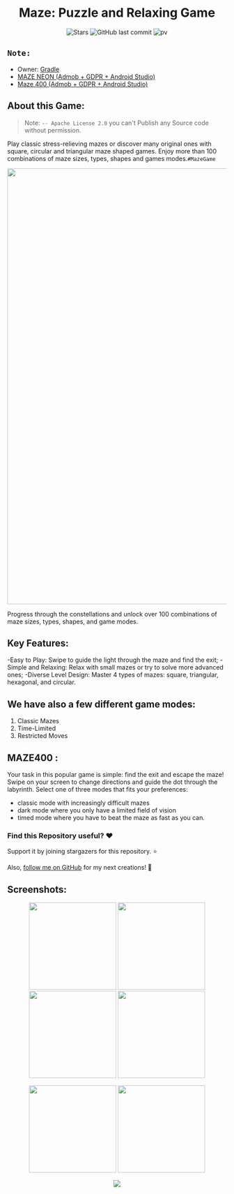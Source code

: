 <h1 align="center">Maze: Puzzle and Relaxing Game</h1>
  
<div align="center">

![Stars](https://img.shields.io/github/stars/AndroidWithRossyn/Android-Maze)
![GitHub last commit](https://img.shields.io/github/last-commit/AndroidWithRossyn/Android-Maze)
![pv](https://pageview.vercel.app/?github_user=Android-Maze)
</div>

## `Note:`
- Owner: [Gradle](https://codecanyon.net/user/gradle)
- [MAZE NEON (Admob + GDPR + Android Studio)](https://codecanyon.net/item/maze-neon-admob-gdpr-android-studio/52737954)
- [Maze 400 (Admob + GDPR + Android Studio)](https://codecanyon.net/item/maze-400-admob-gdpr-android-studio/24472911)
 

## About this Game:
 
>  Note: `-- Apache License 2.0` you can't Publish any Source code without permission.

Play classic stress-relieving mazes or discover many original ones with square, circular and triangular maze shaped games. Enjoy more than 100 combinations of maze sizes, types, shapes and games modes.`#MazeGame`

 <p align="center">
    <a>
      <img src="https://github.com/user-attachments/assets/57f21c82-4bfe-4331-a8ee-0d96d7a35cd6"  width="1000"/>
    </a>
</p>



Progress through the constellations and unlock over 100 combinations of maze sizes, types, shapes, and game modes.

## Key Features:

-Easy to Play: Swipe to guide the light through the maze and find the exit;
-Simple and Relaxing: Relax with small mazes or try to solve more advanced ones;
-Diverse Level Design: Master 4 types of mazes: square, triangular, hexagonal, and circular.

## We have also a few different game modes:
1. Classic Mazes
2. Time-Limited
3. Restricted Moves

## MAZE400 : 
Your task in this popular game is simple: find the exit and escape the maze! Swipe on your screen to change directions and guide the dot through the labyrinth. Select one of three modes that fits your preferences:
* classic mode with increasingly difficult mazes
* dark mode where you only have a limited field of vision
* timed mode where you have to beat the maze as fast as you can.
  

### Find this Repository useful? ❤️
Support it by joining stargazers for this repository. ⭐

Also, [follow me on GitHub](https://github.com/AndroidWithRossyn/) for my next creations! 🤩

## Screenshots:

 <p align="center">
    <a>
      <img src="https://github.com/user-attachments/assets/e7051836-99b4-4b7c-be12-8baf02bce7d8" hight="400" width="200" />
    </a>
 <a>
      <img src="https://github.com/user-attachments/assets/addf4f1f-c293-4124-944d-4774d95c2c9b" hight="400" width="200" />
    </a>
  <a>
      <img src="https://github.com/user-attachments/assets/6f4886dd-0aca-429e-a59f-63779cca7c80" hight="400" width="200" />
    </a>
     <a>
      <img src="https://github.com/user-attachments/assets/46e75c0e-19ba-40be-a643-3840fb33a2c5" hight="400" width="200" />
    </a>
  </p>


 <p align="center">
    <a>
      <img src="https://github.com/user-attachments/assets/6796092e-ecc4-487d-96ec-62c2e3da90aa" hight="400" width="200" />
    </a>
        <a>
      <img src="https://github.com/user-attachments/assets/1d727c79-7603-43db-9bcf-e215ec4d1fde" hight="400" width="200" />
    </a> 

  </p>
  

<p align="center">
  <img src="https://capsule-render.vercel.app/api?type=waving&color=gradient&height=60&section=footer"/>
</p>

